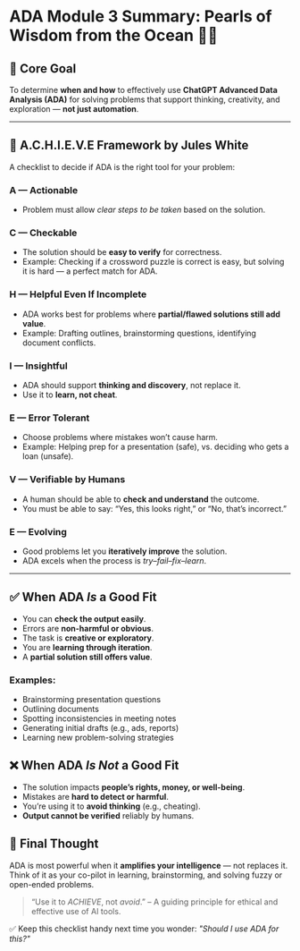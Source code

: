 # ADA Module 3 Summary: Pearls of Wisdom from the Ocean 🌊💡

## 🎯 Core Goal

To determine **when and how** to effectively use **ChatGPT Advanced Data Analysis (ADA)** for solving problems that support thinking, creativity, and exploration — **not just automation**.

---

## 🧠 A.C.H.I.E.V.E Framework by Jules White

A checklist to decide if ADA is the right tool for your problem:

### A — **Actionable**

* Problem must allow *clear steps to be taken* based on the solution.

### C — **Checkable**

* The solution should be **easy to verify** for correctness.
* Example: Checking if a crossword puzzle is correct is easy, but solving it is hard — a perfect match for ADA.

### H — **Helpful Even If Incomplete**

* ADA works best for problems where **partial/flawed solutions still add value**.
* Example: Drafting outlines, brainstorming questions, identifying document conflicts.

### I — **Insightful**

* ADA should support **thinking and discovery**, not replace it.
* Use it to **learn, not cheat**.

### E — **Error Tolerant**

* Choose problems where mistakes won’t cause harm.
* Example: Helping prep for a presentation (safe), vs. deciding who gets a loan (unsafe).

### V — **Verifiable by Humans**

* A human should be able to **check and understand** the outcome.
* You must be able to say: “Yes, this looks right,” or “No, that’s incorrect.”

### E — **Evolving**

* Good problems let you **iteratively improve** the solution.
* ADA excels when the process is *try–fail–fix–learn*.

---

## ✅ When ADA *Is* a Good Fit

* You can **check the output easily**.
* Errors are **non-harmful or obvious**.
* The task is **creative or exploratory**.
* You are **learning through iteration**.
* A **partial solution still offers value**.

### Examples:

* Brainstorming presentation questions
* Outlining documents
* Spotting inconsistencies in meeting notes
* Generating initial drafts (e.g., ads, reports)
* Learning new problem-solving strategies


## ❌ When ADA *Is Not* a Good Fit

* The solution impacts **people’s rights, money, or well-being**.
* Mistakes are **hard to detect or harmful**.
* You’re using it to **avoid thinking** (e.g., cheating).
* **Output cannot be verified** reliably by humans.


## 🧩 Final Thought

ADA is most powerful when it **amplifies your intelligence** — not replaces it. Think of it as your co-pilot in learning, brainstorming, and solving fuzzy or open-ended problems.

> “Use it to *ACHIEVE*, not *avoid*.” – A guiding principle for ethical and effective use of AI tools.


✅ Keep this checklist handy next time you wonder: *"Should I use ADA for this?"*
